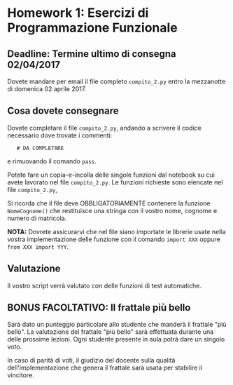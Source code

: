 # Homework 1: Esercizi di Programmazione Funzionale

## Deadline: Termine ultimo di consegna 02/04/2017

Dovete mandare per email il file completo `compito_2.py` entro la mezzanotte di domenica 02 aprile 2017.

## Cosa dovete consegnare

Dovete completare il file `compito_2.py`, andando a scrivere il codice necessario dove trovate i commenti:

`   # DA COMPLETARE`

e rimuovando il comando `pass`.

Potete fare un copia-e-incolla delle singole funzioni dal notebook su cui avete lavorato nel file `compito_2.py`. 
Le funzioni richieste sono elencate nel file `compito_2.py`,

Si ricorda che il file deve OBBLIGATORIAMENTE contenere la funzione `NomeCognome()` che restituisce una stringa con il 
vostro nome, cognome e numero di matricola.

**NOTA:** Dovrete assicurarvi che nel file siano importate le librerie usate nella
vostra implementazione delle funzione con il comando `import XXX` oppure `from XXX import YYY`.


## Valutazione
Il vostro script verrà valutato con delle funzioni di test automatiche.

## BONUS FACOLTATIVO: Il frattale più bello
Sarà dato un punteggio particolare allo studente che manderà il frattale "più bello".
La valutazione del frattale "più bello" sarà effettuata durante una delle prossime lezioni. Ogni studente presente in aula potrà dare un singolo voto.

In caso di parità di voti, il giudizio del docente sulla qualità dell'implementazione che genera il frattale sarà usata per stabilire il vincitore.